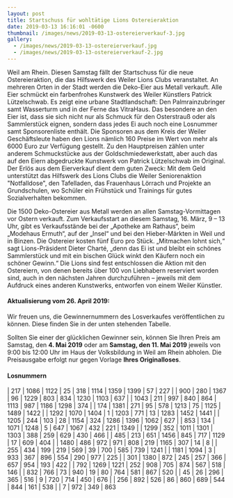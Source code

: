 ```yaml
---
layout: post
title: Startschuss für wohltätige Lions Ostereieraktion
date: 2019-03-13 16:16:01 -0600
thumbnail: /images/news/2019-03-13-ostereierverkauf-3.jpg
gallery:
  - /images/news/2019-03-13-ostereierverkauf.jpg
  - /images/news/2019-03-13-ostereierverkauf-2.jpg
---
```


Weil am Rhein. Diesen Samstag fällt der Startschuss für die neue Ostereieraktion, die das Hilfswerk des Weiler Lions Clubs veranstaltet. An mehreren Orten in der Stadt werden die Deko-Eier aus Metall verkauft. Alle Eier schmückt ein farbenfrohes Kunstwerk des Weiler Künstlers Patrick Lützelschwab. Es zeigt eine urbane Stadtlandschaft: Den Palmrainzubringer samt Wasserturm und in der Ferne das VitraHaus. Das besondere an den Eier ist, dass sie sich nicht nur als Schmuck für den Osterstrauß oder als Sammlerstück eignen, sondern dass jedes Ei auch noch eine Losnummer samt Sponsorenliste enthält. Die Sponsoren aus dem Kreis der Weiler Geschäftsleute haben den Lions nämlich 160 Preise im Wert von mehr als 6000 Euro zur Verfügung gestellt. Zu den Hauptpreisen zählen unter anderem Schmuckstücke aus der Goldschmiedewerkstatt, aber auch das auf den Eiern abgedruckte Kunstwerk von Patrick Lützelschwab im Original. Der Erlös aus dem Eierverkauf dient dem guten Zweck: Mit dem Geld unterstützt das Hilfswerk des Lions Clubs die Weiler Seniorenaktion "Notfalldose", den Tafelladen, das Frauenhaus Lörrach und Projekte an Grundschulen, wo Schüler ein Frühstück und Trainings für gutes Sozialverhalten bekommen.

Die 1500 Deko-Ostereier aus Metall werden an allen Samstag-Vormittagen vor Ostern verkauft. Zum Verkaufsstart an diesem Samstag, 16. März, 9 – 13 Uhr, gibt es Verkaufsstände bei der „Apotheke am Rathaus“, beim „Modehaus Ermuth“, auf der „Insel“ und bei den Hieber-Märkten in Weil und in Binzen. Die Ostereier kosten fünf Euro pro Stück. „Mitmachen lohnt sich,“ sagt Lions-Präsident Dieter Charté, „denn das Ei ist und bleibt ein schönes Sammlerstück und mit ein bischen Glück winkt den Käufern noch ein schöner Gewinn.“ Die Lions sind fest entschlossen die Aktion mit den Ostereiern, von denen bereits über 100 von Liebhabern reserviert worden sind, auch in den nächsten Jahren durchzuführen – jeweils mit dem Aufdruck eines anderen Kunstwerks, entworfen von einem Weiler Künstler.

#### Aktualisierung vom 26. April 2019:

Wir freuen uns, die Gewinnernummern des Losverkaufes veröffentlichen zu können. Diese finden Sie in der unten stehenden Tabelle.

Sollten Sie einer der glücklichen Gewinner sein, können Sie Ihren Preis am Samstag, den **4. Mai 2019** oder am **Samstag, den 11. Mai 2019** jeweils von 9:00 bis 12:00 Uhr im Haus der Volksbildung in Weil am Rhein abholen. Die Preisausgabe erfolgt nur gegen Vorlage **Ihres Originalloses**.

#### Losnummern

| 217 |	1086 |	1122 |	25 |	318 |	1114 |	1359 |	1399 |	57 |	227 |
| 900 |	280 |	1367 |	96 |	1229 |	803 |	834 |	1230 |	1103 |	637 |
| 1043 |	211 |	997 |	840 |	864 |	1113 |	987 |	1186 |	1298 |	374 |
| 174 |	1381 |	271 |	95 |	578 |	1213 |	75 |	1125 |	1489 |	1422 |
| 1292 |	1070 |	1404 |	1 |	1203 |	771 |	13 |	1283 |	1452 |	1441 |
| 1205 |	244 |	103 |	28 |	1154 |	324 |	1286 |	1396 |	1062 |	627 |
| 853 |	134 |	1071 |	1248 |	5 |	647 |	1067 |	432 |	221 |	1349 |
| 1299 |	352 |	1011 |	1301 |	1303 |	388 |	259 |	629 |	430 |	466 |
| 485 |	213 |	651 |	1456 |	845 |	717 |	1129 |	17 |	609 |	404 |
| 1480 |	486 |	972 |	971 |	808 |	219 |	1165 |	307 |	14 |	8 |
| 255 |	434 |	199 |	219 |	569 |	39 |	700 |	585 |	739 |	1241 |
| 1181 |	1094 |	3 |	933 |	367 |	896 |	554 |	290 |	977 |	225 |
| 301 |	1380 |	872 |	245 |	257 |	366 |	657 |	954 |	193 |	422 |
| 792 |	1269 |	1221 |	252 |	908 |	705 |	874 |	567 |	518 |	146 |
| 832 |	766 |	73 |	940 |	19 |	80 |	764 |	581 |	867 |	520 |
| 45 |	26 |	296 |	365 |	516 |	9 |	720 |	714 |	450 |	676 |
| 256 |	892 |	526 |	86 |	860 |	689 |	544 |	844 |	161 |	538 |
| 7 |	972 |	349 |	863